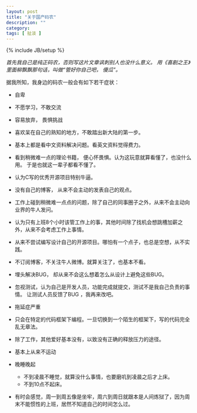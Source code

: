 ```yaml
---
layout: post
title: "关于国产码农"
description: ""
category: 
tags: [ 扯淡 ]
---
```

{% include JB/setup %}



_首先我自己是纯正码农，否则写这片文章讽刺别人也没什么意义。 用《喜剧之王》里面柳飘飘那句话，叫做“管好你自己吧， 傻瓜”。_


据我所知，我身边的码农一般会有如下若干症状： 


* 自卑

* 不愿学习，不敢交流

* 容易放弃， 畏惧挑战

* 喜欢呆在自己的熟知的地方，不敢踏出新大陆的第一步。

* 基本上都是看中文资料解决问题。看英文资料觉得费力。

* 看到稍微难一点的理论书籍， 便心怀畏惧。认为这玩意就算看懂了，也没什么用。 于是也就这一辈子都看不懂了。 

* 认为C写的优秀开源项目特别牛逼。 

* 没有自己的博客， 从来不会主动的发表自己的观点。

* 工作上碰到稍微难一点点的问题，除了自己的同事圈子之外，从来不会主动向业界的牛人发问。

* 认为只有上班8个小时该管工作上的事，其他时间除了找机会想跳槽加薪之外，从来不会考虑工作上事情。 

* 从来不尝试编写设计自己的开源项目。哪怕有一个点子，也总是空想，从不实践。

* 不订阅博客，不关注牛人微博。就算关注了，也基本不看。 

* 埋头解决BUG， 却从来不会这么想着怎么从设计上避免这些BUG。 

* 忽视测试，认为自己是开发人员，功能完成就提交，测试不是我自己负责的事情。 让测试人员反馈了BUG ，我再来改吧。 

* 拖延症严重

* 只会在特定的代码框架下编程。一旦切换到一个陌生的框架下，写的代码完全乱无章法。

* 除了工作，其他爱好基本没有，以致没有正确的释放压力的途径。 

* 基本上从来不运动

* 晚睡晚起

   * 不到凌晨不睡觉，就算没什么事情，也要磨叽到凌晨之后才上床。
   * 不到10点不起床。

* 有时会感觉，周一到周五像是坐牢，周六到周日就跟本是人间炼狱了，因为周末不能惯性的上班，居然不知道自己的时间怎么过。

